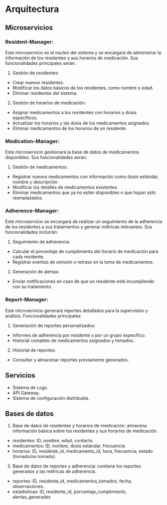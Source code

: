 # Arquitectura 
## Microservicios
### Resident-Manager:
Este microservicio es el núcleo del sistema y se encargará de administrar la información de los residentes y sus horarios de medicación. Sus funcionalidades principales serán:
1. Gestión de residentes:
- Crear nuevos residentes.
- Modificar los datos básicos de los residentes, como nombre o edad.
- Eliminar residentes del sistema.
2. Gestión de horarios de medicación:
- Asignar medicamentos a los residentes con horarios y dosis específicos.
- Actualizar los horarios y las dosis de los medicamentos asignados.
- Eliminar medicamentos de los horarios de un residente.

### Medication-Manager:
Este microservicio gestionará la base de datos de medicamentos disponibles. Sus funcionalidades serán:
1. Gestión de medicamentos:
- Registrar nuevos medicamentos con información como dosis estándar, nombre y descripción.
- Modificar los detalles de medicamentos existentes.
- Eliminar medicamentos que ya no estén disponibles o que hayan sido reemplazados.

### Adherence-Manager:
Este microservicio se encargará de realizar un seguimiento de la adherencia de los residentes a sus tratamientos y generar métricas relevantes. Sus funcionalidades incluirán:
1. Seguimiento de adherencia:
- Calcular el porcentaje de cumplimiento del horario de medicación para cada residente.
- Registrar eventos de omisión o retraso en la toma de medicamentos.
2. Generación de alertas:
- Enviar notificaciones en caso de que un residente esté incumpliendo con su tratamiento.

### Report-Manager:
Este microservicio generará reportes detallados para la supervisión y análisis. Funcionalidades principales:
1. Generación de reportes personalizados:
- Informes de adherencia por residente o por un grupo específico.
- Historial completo de medicamentos asignados y tomados.
2. Historial de reportes:
- Consultar y almacenar reportes previamente generados.

## Servicios
- Sistema de Logs.
- API Gateway.
- Sistema de configuración distribuida.

## Bases de datos
1. Base de datos de residentes y horarios de medicación: almacena información básica sobre los residentes y sus horarios de medicación.
- residentes: ID, nombre, edad, contacto.
- medicamentos: ID, nombre, dosis estándar, frecuencia.
- horarios: ID, residente_id, medicamento_id, hora, frecuencia, estado (tomado/no tomado).

2. Base de datos de reportes y adherencia: contiene los reportes generados y las métricas de adherencia.
- reportes: ID, residente_id, medicamentos_tomados, fecha, observaciones.
- estadisticas: ID, residente_id, porcentaje_cumplimiento, alertas_generadas